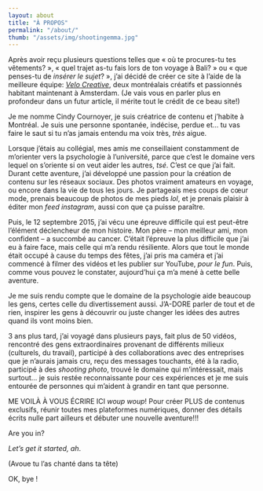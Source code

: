 ```yaml
---
layout: about
title: "À PROPOS"
permalink: "/about/"
thumb: "/assets/img/shootingemma.jpg"
---
```

Après avoir reçu plusieurs questions telles que « où te procures-tu tes vêtements? », « quel trajet as-tu fais lors de ton voyage à Bali? » ou « que penses-tu de _insérer le sujet_? », j’ai décidé de créer ce site à l’aide de la meilleure équipe: [_Velo Creative_](www.velocreative.studio), deux montréalais créatifs et passionnés habitant maintenant à Amsterdam. (Je vais vous en parler plus en profondeur dans un futur article, il mérite tout le crédit de ce beau site!)

Je me nomme Cindy Cournoyer, je suis créatrice de contenu et j’habite à Montréal. Je suis une personne spontanée, indécise, perdue et… tu vas faire le saut si tu n’as jamais entendu ma voix très, _très_ aigue.

Lorsque j’étais au collégial, mes amis me conseillaient constamment de m’orienter vers la psychologie à l’université, parce que c’est le domaine vers lequel on s’oriente si on veut aider les autres, _tsé_. C’est ce que j’ai fait. Durant cette aventure, j’ai développé une passion pour la création de contenu sur les réseaux sociaux. Des photos vraiment amateurs en voyage, ou encore dans la vie de tous les jours. Je partageais mes coups de cœur mode, prenais beaucoup de photos de mes pieds _lol_, et je prenais plaisir à éditer mon _feed_ _instagram_, aussi con que ça puisse paraître.

Puis, le 12 septembre 2015, j’ai vécu une épreuve difficile qui est peut-être l’élément déclencheur de mon histoire. Mon père – mon meilleur ami, mon confident – a succombé au cancer. C’était l’épreuve la plus difficile que j’ai eu à faire face, mais celle qui m’a rendu résiliente. Alors que tout le monde était occupé à cause du temps des fêtes, j’ai pris ma caméra et j’ai commencé à filmer des vidéos et les publier sur YouTube, _pour le fun_. Puis, comme vous pouvez le constater, aujourd’hui ça m’a mené à cette belle aventure.

Je me suis rendu compte que le domaine de la psychologie aide beaucoup les gens, certes celle du divertissement aussi. J’A-DORE parler de tout et de rien, inspirer les gens à découvrir ou juste changer les idées des autres quand ils vont moins bien.

3 ans plus tard, j’ai voyagé dans plusieurs pays, fait plus de 50 vidéos, rencontré des gens extraordinaires provenant de différents milieux (culturels, du travail), participé à des collaborations avec des entreprises que je n’aurais jamais cru, reçu des messages touchants, été à la radio, participé à des _shooting photo_, trouvé le domaine qui m’intéressait, mais surtout… je suis restée reconnaissante pour ces expériences et je me suis entourée de personnes qui m’aident à grandir en tant que personne.

ME VOILÀ À VOUS ÉCRIRE ICI _woup woup_! Pour créer PLUS de contenus exclusifs, réunir toutes mes plateformes numériques, donner des détails écrits nulle part ailleurs et débuter une nouvelle aventure!!!

Are you in?

_Let’s get it started, ah_.

\(Avoue tu l’as chanté dans ta tête)

OK, bye !